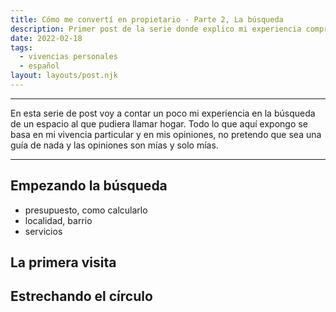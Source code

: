 ```yaml
---
title: Cómo me convertí en propietario - Parte 2, La búsqueda
description: Primer post de la serie donde explico mi experiencia comprando un inmueble
date: 2022-02-18
tags:
  - vivencias personales
  - español
layout: layouts/post.njk
---
```


---

En esta serie de post voy a contar un poco mi experiencia en la búsqueda de un espacio al que pudiera llamar hogar. Todo lo que aquí expongo se basa en mi vivencia particular y en mis opiniones, no pretendo que sea una guía de nada y las opiniones son mías y solo mías.

---

## Empezando la búsqueda

* presupuesto, como calcularlo
* localidad, barrio
* servicios

## La primera visita

## Estrechando el círculo
